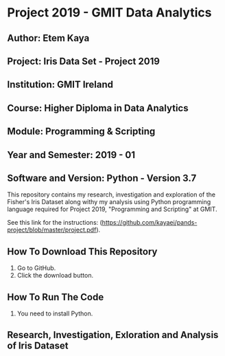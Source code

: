 # Project 2019 - GMIT Data Analytics

## Author: Etem Kaya                                                           
## Project: Iris Data Set - Project 2019
## Institution: GMIT Ireland
## Course: Higher Diploma in Data Analytics
## Module: Programming & Scripting
## Year and Semester: 2019 - 01
## Software and Version: Python - Version 3.7

This repository contains my research, investigation and exploration of the Fisher's Iris Dataset along withy my analysis using Python programming language required for Project 2019, "Programming and Scripting" at GMIT.

See this link for the instructions: (https://github.com/kayaei/pands-project/blob/master/project.pdf).

## How To Download This Repository

1. Go to GitHub.
2. Click the download button.

## How To Run The Code

1. You need to install Python.

## Research, Investigation, Exloration and Analysis of Iris Dataset
